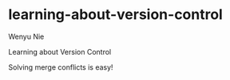 # learning-about-version-control
Wenyu Nie

Learning about Version Control

Solving merge conflicts is easy!

